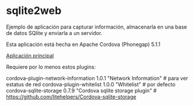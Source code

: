 # sqlite2web

Ejemplo de aplicación para capturar información, almacenarla en una base de datos SQlite y enviarla a un servidor.

Esta aplicación está hecha en Apache Cordova (Phonegap) 5.1.1

[Aplicación principal](platforms/android/assets/www/)

Requiere por lo menos estos plugins:

cordova-plugin-network-information 1.0.1 "Network Information" # para ver estatus de red
cordova-plugin-whitelist 1.0.0 "Whitelist" # por defecto
cordova-sqlite-storage 0.7.9 "Cordova sqlite storage plugin" # https://github.com/litehelpers/Cordova-sqlite-storage

